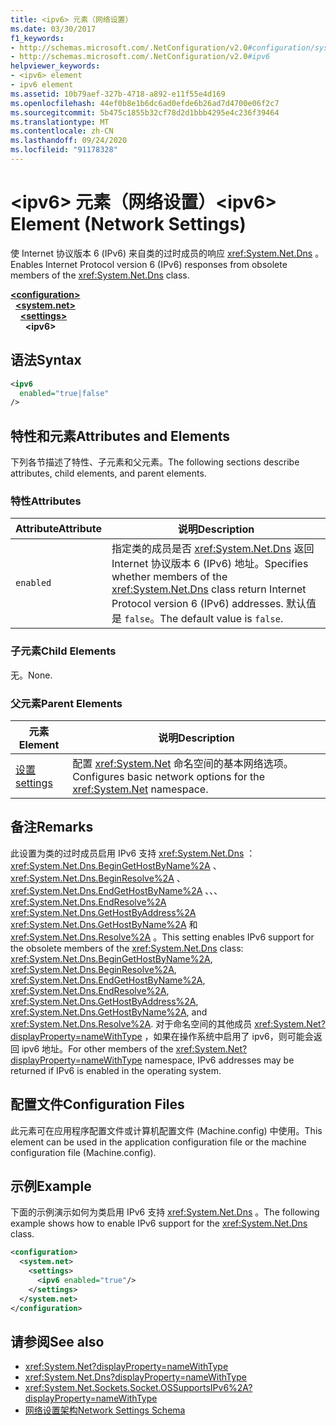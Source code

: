 ```yaml
---
title: <ipv6> 元素（网络设置）
ms.date: 03/30/2017
f1_keywords:
- http://schemas.microsoft.com/.NetConfiguration/v2.0#configuration/system.net/settings/ipv6
- http://schemas.microsoft.com/.NetConfiguration/v2.0#ipv6
helpviewer_keywords:
- <ipv6> element
- ipv6 element
ms.assetid: 10b79aef-327b-4718-a892-e11f55e4d169
ms.openlocfilehash: 44ef0b8e1b6dc6ad0efde6b26ad7d4700e06f2c7
ms.sourcegitcommit: 5b475c1855b32cf78d2d1bbb4295e4c236f39464
ms.translationtype: MT
ms.contentlocale: zh-CN
ms.lasthandoff: 09/24/2020
ms.locfileid: "91178328"
---
```

# <a name="ipv6-element-network-settings"></a><span data-ttu-id="dc2c3-102">\<ipv6> 元素（网络设置）</span><span class="sxs-lookup"><span data-stu-id="dc2c3-102">\<ipv6> Element (Network Settings)</span></span>

<span data-ttu-id="dc2c3-103">使 Internet 协议版本 6 (IPv6) 来自类的过时成员的响应 <xref:System.Net.Dns> 。</span><span class="sxs-lookup"><span data-stu-id="dc2c3-103">Enables Internet Protocol version 6 (IPv6) responses from obsolete members of the <xref:System.Net.Dns> class.</span></span>  

[**\<configuration>**](../configuration-element.md)\
&nbsp;&nbsp;[**\<system.net>**](system-net-element-network-settings.md)\
&nbsp;&nbsp;&nbsp;&nbsp;[**\<settings>**](settings-element-network-settings.md)\
&nbsp;&nbsp;&nbsp;&nbsp;&nbsp;&nbsp;**\<ipv6>**

## <a name="syntax"></a><span data-ttu-id="dc2c3-104">语法</span><span class="sxs-lookup"><span data-stu-id="dc2c3-104">Syntax</span></span>  
  
```xml  
<ipv6  
  enabled="true|false"  
/>  
```  
  
## <a name="attributes-and-elements"></a><span data-ttu-id="dc2c3-105">特性和元素</span><span class="sxs-lookup"><span data-stu-id="dc2c3-105">Attributes and Elements</span></span>  

 <span data-ttu-id="dc2c3-106">下列各节描述了特性、子元素和父元素。</span><span class="sxs-lookup"><span data-stu-id="dc2c3-106">The following sections describe attributes, child elements, and parent elements.</span></span>  
  
### <a name="attributes"></a><span data-ttu-id="dc2c3-107">特性</span><span class="sxs-lookup"><span data-stu-id="dc2c3-107">Attributes</span></span>  
  
|<span data-ttu-id="dc2c3-108">**Attribute**</span><span class="sxs-lookup"><span data-stu-id="dc2c3-108">**Attribute**</span></span>|<span data-ttu-id="dc2c3-109">**说明**</span><span class="sxs-lookup"><span data-stu-id="dc2c3-109">**Description**</span></span>|  
|-------------------|---------------------|  
|`enabled`|<span data-ttu-id="dc2c3-110">指定类的成员是否 <xref:System.Net.Dns> 返回 Internet 协议版本 6 (IPv6) 地址。</span><span class="sxs-lookup"><span data-stu-id="dc2c3-110">Specifies whether members of the <xref:System.Net.Dns> class return Internet Protocol version 6 (IPv6) addresses.</span></span> <span data-ttu-id="dc2c3-111">默认值是 `false`。</span><span class="sxs-lookup"><span data-stu-id="dc2c3-111">The default value is `false`.</span></span>|  
  
### <a name="child-elements"></a><span data-ttu-id="dc2c3-112">子元素</span><span class="sxs-lookup"><span data-stu-id="dc2c3-112">Child Elements</span></span>  

 <span data-ttu-id="dc2c3-113">无。</span><span class="sxs-lookup"><span data-stu-id="dc2c3-113">None.</span></span>  
  
### <a name="parent-elements"></a><span data-ttu-id="dc2c3-114">父元素</span><span class="sxs-lookup"><span data-stu-id="dc2c3-114">Parent Elements</span></span>  
  
|<span data-ttu-id="dc2c3-115">**元素**</span><span class="sxs-lookup"><span data-stu-id="dc2c3-115">**Element**</span></span>|<span data-ttu-id="dc2c3-116">**说明**</span><span class="sxs-lookup"><span data-stu-id="dc2c3-116">**Description**</span></span>|  
|-----------------|---------------------|  
|[<span data-ttu-id="dc2c3-117">设置</span><span class="sxs-lookup"><span data-stu-id="dc2c3-117">settings</span></span>](settings-element-network-settings.md)|<span data-ttu-id="dc2c3-118">配置 <xref:System.Net> 命名空间的基本网络选项。</span><span class="sxs-lookup"><span data-stu-id="dc2c3-118">Configures basic network options for the <xref:System.Net> namespace.</span></span>|  
  
## <a name="remarks"></a><span data-ttu-id="dc2c3-119">备注</span><span class="sxs-lookup"><span data-stu-id="dc2c3-119">Remarks</span></span>  

 <span data-ttu-id="dc2c3-120">此设置为类的过时成员启用 IPv6 支持 <xref:System.Net.Dns> ： <xref:System.Net.Dns.BeginGetHostByName%2A> 、 <xref:System.Net.Dns.BeginResolve%2A> 、 <xref:System.Net.Dns.EndGetHostByName%2A> 、、、 <xref:System.Net.Dns.EndResolve%2A> <xref:System.Net.Dns.GetHostByAddress%2A> <xref:System.Net.Dns.GetHostByName%2A> 和 <xref:System.Net.Dns.Resolve%2A> 。</span><span class="sxs-lookup"><span data-stu-id="dc2c3-120">This setting enables IPv6 support for the obsolete members of the <xref:System.Net.Dns> class: <xref:System.Net.Dns.BeginGetHostByName%2A>, <xref:System.Net.Dns.BeginResolve%2A>, <xref:System.Net.Dns.EndGetHostByName%2A>, <xref:System.Net.Dns.EndResolve%2A>, <xref:System.Net.Dns.GetHostByAddress%2A>, <xref:System.Net.Dns.GetHostByName%2A>, and <xref:System.Net.Dns.Resolve%2A>.</span></span> <span data-ttu-id="dc2c3-121">对于命名空间的其他成员 <xref:System.Net?displayProperty=nameWithType> ，如果在操作系统中启用了 ipv6，则可能会返回 ipv6 地址。</span><span class="sxs-lookup"><span data-stu-id="dc2c3-121">For other members of the <xref:System.Net?displayProperty=nameWithType> namespace, IPv6 addresses may be returned if IPv6 is enabled in the operating system.</span></span>  
  
## <a name="configuration-files"></a><span data-ttu-id="dc2c3-122">配置文件</span><span class="sxs-lookup"><span data-stu-id="dc2c3-122">Configuration Files</span></span>  

 <span data-ttu-id="dc2c3-123">此元素可在应用程序配置文件或计算机配置文件 (Machine.config) 中使用。</span><span class="sxs-lookup"><span data-stu-id="dc2c3-123">This element can be used in the application configuration file or the machine configuration file (Machine.config).</span></span>  
  
## <a name="example"></a><span data-ttu-id="dc2c3-124">示例</span><span class="sxs-lookup"><span data-stu-id="dc2c3-124">Example</span></span>  

 <span data-ttu-id="dc2c3-125">下面的示例演示如何为类启用 IPv6 支持 <xref:System.Net.Dns> 。</span><span class="sxs-lookup"><span data-stu-id="dc2c3-125">The following example shows how to enable IPv6 support for the <xref:System.Net.Dns> class.</span></span>  
  
```xml  
<configuration>  
  <system.net>  
    <settings>  
      <ipv6 enabled="true"/>  
    </settings>  
  </system.net>  
</configuration>  
```  
  
## <a name="see-also"></a><span data-ttu-id="dc2c3-126">请参阅</span><span class="sxs-lookup"><span data-stu-id="dc2c3-126">See also</span></span>

- <xref:System.Net?displayProperty=nameWithType>
- <xref:System.Net.Dns?displayProperty=nameWithType>
- <xref:System.Net.Sockets.Socket.OSSupportsIPv6%2A?displayProperty=nameWithType>
- [<span data-ttu-id="dc2c3-127">网络设置架构</span><span class="sxs-lookup"><span data-stu-id="dc2c3-127">Network Settings Schema</span></span>](index.md)
